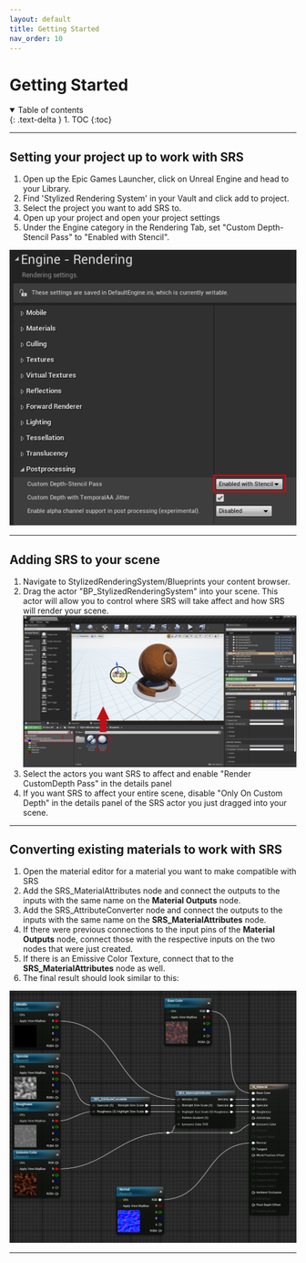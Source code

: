 ```yaml
---
layout: default
title: Getting Started
nav_order: 10
---
```


# Getting Started

<details open markdown="block">
  <summary>
    Table of contents
  </summary>
  {: .text-delta }
1. TOC
{:toc}
</details>

---

##  Setting your project up to work with SRS

1. Open up the Epic Games Launcher, click on Unreal Engine and head to your Library.
2. Find 'Stylized Rendering System' in your Vault and click add to project.
3. Select the project you want to add SRS to.
4. Open up your project and open your project settings
5. Under the Engine category in the Rendering Tab, set "Custom Depth-Stencil Pass" to "Enabled with Stencil".

![Image](assets/setting_up_stencil.png)

---

## Adding SRS to your scene

1. Navigate to StylizedRenderingSystem/Blueprints your content browser.
2. Drag the actor "BP_StylizedRenderingSystem" into your scene. This actor will allow you to control where SRS will take affect and how SRS will render your scene. ![Image](assets/adding_srs.png)
3. Select the actors you want SRS to affect and enable "Render CustomDepth Pass" in the details panel
4. If you want SRS to affect your entire scene, disable "Only On Custom Depth" in the details panel of the SRS actor you just dragged into your scene. 

---

## Converting existing materials to work with SRS

1. Open the material editor for a material you want to make compatible with SRS
2. Add the SRS_MaterialAttributes node and connect the outputs to the inputs with the same name on the **Material Outputs** node.
3. Add the SRS_AttributeConverter node and connect the outputs to the inputs with the same name on the **SRS_MaterialAttributes** node.
4. If there were previous connections to the input pins of the **Material Outputs** node, connect those with the respective inputs on the two nodes that were just created.
5. If there is an Emissive Color Texture, connect that to the **SRS_MaterialAttributes** node as well.
6. The final result should look similar to this:

![Image](assets/converting_materials.png)

---
